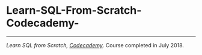 # Learn-SQL-From-Scratch-Codecademy-
---
_Learn SQL from Scratch, [Codecademy](https://www.codecademy.com)_. Course completed in July 2018.
